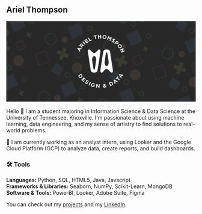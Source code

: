 ## Ariel Thompson

![Header Image](https://github.com/CyberA183/cybera183/blob/main/GitHub_Header.png)

Hello 👋 I am a student majoring in Information Science & Data Science at the University of Tennessee, Knoxville. I'm passionate about using machine learning, data engineering, and my sense of artistry to find solutions to real-world problems.

💼 I am currently working as an analyst intern, using Looker and the Google Cloud Platform (GCP) to analyze data, create reports, and build dashboards.  

### 🛠 Tools
**Languages:** Python, SQL, HTML5, Java, Javscript  
**Frameworks & Libraries:** Seaborn, NumPy, Scikit-Learn, MongoDB  
**Software & Tools:** PowerBI, Looker, Adobe Suite, Figma  

You can check out my [projects](https://github.com/CyberA183/Project-Guide) and my [LinkedIn](https://www.linkedin.com/in/ariel-thompson/).


